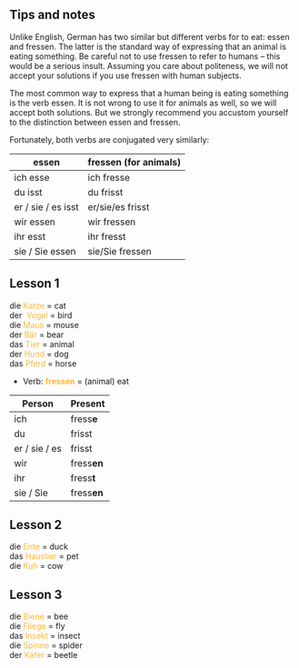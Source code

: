 ## Tips and notes

Unlike English, German has two similar but different verbs for to eat: essen and fressen. The latter is the standard way of expressing that an animal is eating something. Be careful not to use fressen to refer to humans – this would be a serious insult. Assuming you care about politeness, we will not accept your solutions if you use fressen with human subjects.

The most common way to express that a human being is eating something is the verb essen. It is not wrong to use it for animals as well, so we will accept both solutions. But we strongly recommend you accustom yourself to the distinction between essen and fressen.

Fortunately, both verbs are conjugated very similarly:

**essen**|**fressen (for animals)**
-----|-----
ich esse|ich fresse
du isst|du frisst
er / sie / es isst|er/sie/es frisst
wir essen|wir fressen
ihr esst|ihr fresst
sie / Sie essen|sie/Sie fressen

## Lesson 1
die <font color= #ffb732> Katze </font> = cat  
der <font color = #ffb732> Vogel </font> = bird  
die <font color = #ffb732> Maus </font> = mouse  
der <font color = #ffb732> Bär </font> = bear  
das <font color = #ffb732> Tier </font> = animal  
der <font color = #ffb732> Hund </font> = dog  
das <font color = #ffb732> Pferd </font> = horse 

- Verb: <font color = #ffb732> **fressen**  </font> = (animal) eat

| Person | Present |
| --------- | ----------- |
| ich       | fress**e**  |
| du        | frisst      |
| er / sie / es | frisst  |
| wir       | fress**en** |
| ihr       | fress**t**  |
| sie / Sie | fress**en** |

## Lesson 2
die <font color = #ffb732> Ente </font> = duck  
das <font color = #ffb732> Haustier </font> = pet  
die <font color = #ffb732> Kuh </font> = cow  

## Lesson 3
die <font color = #ffb732> Biene </font> = bee  
die <font color = #ffb732> Fliege </font> = fly  
das <font color = #ffb732> Insekt </font> = insect  
die <font color = #ffb732> Spinne </font> = spider  
der <font color = #ffb732> Käfer </font> = beetle  




